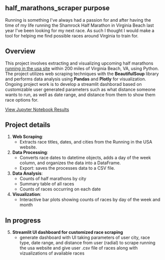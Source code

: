 ## half_marathons_scraper purpose

   Running is something I've always had a passion for and after having the time of my life running the Shamrock Half Marathon in Virginia Beach last year I've been looking for my next race. As such I thought I would make a tool for helping me find possible races around Virginia to train for. 

## Overview

   This project involves extracting and visualizing upcoming half marathons [running in the usa site](https://runningintheusa.com/classic/list/within-200-miles-of-virginia%20beach-va/upcoming/half-marathon/miles-between-250/page-2) within 200 miles of Virginia Beach, VA, using Python. The project utilizes web scraping techniques with the **BeautifulSoup** library and performs data analysis using **Pandas** and **Plotly** for visualization. Ongoing project work is to develop a streamlit dashborad based on customizable user generated parameters such as what distance someone wants to run, as well as date range, and distance from them to show them race options for.


[View Jupyter Notebook Results](half_marathons.html)

## Project details

1. **Web Scraping**:
   - Extracts race titles, dates, and cities from the Running in the USA website.
3. **Data Processing**:
   - Converts race dates to datetime objects, adds a day of the week column, and organizes the data into a DataFrame.
   - Export: saves the processes data to a CSV file.
4. **Data Analysis**:
   - Counts of half marathons by city
   - Summary table of all races
   - Counts of races occurring on each date
5. **Visualization**:
   - Interactive bar plots showing counts of races by day of the week and month

## In progress
5. **Streamlit UI dashboard for customized race scraping** 
   - generate dashboard with UI taking parameters of user city, race type, date range, and distance from user (radial) to scrape running the    usa website and give user .csv file of races along with vizualizations of available races
